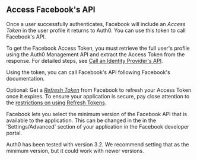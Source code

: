## Access Facebook's API

Once a user successfully authenticates, Facebook will include an <dfn data-key="access-token">Access Token</dfn> in the user profile it returns to Auth0. You can use this token to call Facebook's API.

To get the Facebook Access Token, you must retrieve the full user's profile using the Auth0 Management API and extract the Access Token from the response. For detailed steps, see [Call an Identity Provider's API](/connections/calling-an-external-idp-api).

Using the token, you can call Facebook's API following Facebook's documentation.

Optional: Get a <dfn data-key="refresh-token">[Refresh Token](/tokens/guides/get-refresh-tokens)</dfn> from Facebook to refresh your Access Token once it expires. To ensure your application is secure, pay close attention to the [restrictions on using Refresh Tokens](/tokens/concepts/refresh-tokens#restrictions-and-limitations).

Facebook lets you select the minimum version of the Facebook API that is available to the application. This can be changed in the in the 'Settings/Advanced' section of your application in the Facebook developer portal. 

Auth0 has been tested with version 3.2. We recommend setting that as the minimum version, but it could work with newer versions.
